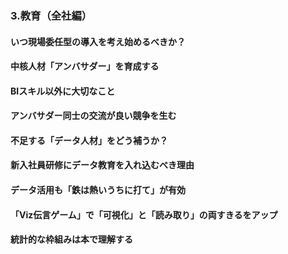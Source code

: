 ### 3.教育（全社編）
#### いつ現場委任型の導入を考え始めるべきか？
#### 中核人材「アンバサダー」を育成する
#### BIスキル以外に大切なこと
#### アンバサダー同士の交流が良い競争を生む
#### 不足する「データ人材」をどう補うか？
#### 新入社員研修にデータ教育を入れ込むべき理由
#### データ活用も「鉄は熱いうちに打て」が有効
#### 「Viz伝言ゲーム」で「可視化」と「読み取り」の両すきるをアップ
#### 統計的な枠組みは本で理解する
